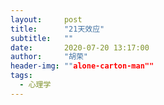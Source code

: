 ```yaml
---
layout:     post
title:      "21天效应"
subtitle:   ""
date:       2020-07-20 13:17:00
author:     "胡荣"
header-img: ""alone-carton-man""
tags:
  - 心理学
---
```


